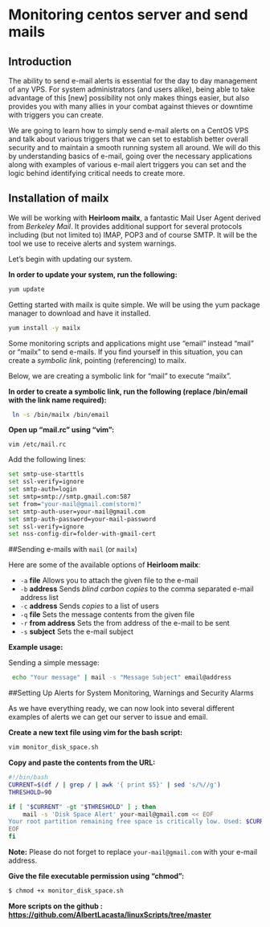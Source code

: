 # Monitoring centos server and send mails

## Introduction

The ability to send e-mail alerts is essential for the day to day management of any VPS. For system administrators (and users alike), being able to take advantage of this [new] possibility not only makes things easier, but also provides you with many allies in your combat against thieves or downtime with triggers you can create.

We are going to learn how to simply send e-mail alerts on a CentOS VPS and talk about various triggers that we can set to establish better overall security and to maintain a smooth running system all around. We will do this by understanding basics of e-mail, going over the necessary applications along with examples of various e-mail alert triggers you can set and the logic behind identifying critical needs to create more.

## Installation of mailx

We will be working with **Heirloom mailx**, a fantastic Mail User Agent derived from *Berkeley Mail*. It provides additional support for several protocols including (but not limited to) IMAP, POP3 and of course SMTP. It will be the tool we use to receive alerts and system warnings.

Let’s begin with updating our system.

**In order to update your system, run the following:**

```bash
yum update
```

Getting started with mailx is quite simple. We will be using the yum package manager to download and have it installed.

```bash
yum install -y mailx
```

Some monitoring scripts and applications might use “email” instead “mail” or “mailx” to send e-mails. If you find yourself in this situation, you can create a *symbolic link*, pointing (referencing) to mailx.

Below, we are creating a symbolic link for “mail” to execute “mailx”.

**In order to create a symbolic link, run the following (replace /bin/email with the link name required):**

```bash
 ln -s /bin/mailx /bin/email
```

**Open up “mail.rc” using “vim”:**

```
vim /etc/mail.rc
```

Add the following lines:

```bash
set smtp-use-starttls
set ssl-verify=ignore
set smtp-auth=login
set smtp=smtp://smtp.gmail.com:587
set from="your-mail@gmail.com(storm)"
set smtp-auth-user=your-mail@gmail.com
set smtp-auth-password=your-mail-password
set ssl-verify=ignore
set nss-config-dir=folder-with-gmail-cert

```

##Sending e-mails with `mail` (or `mailx`)

Here are some of the available options of **Heirloom mailx**:

- `-a` **file** Allows you to attach the given file to the e-mail
- `-b` **address** Sends *blind carbon copies* to the comma separated e-mail address list
- `-c` **address** Sends *copies* to a list of users
- `-q` **file** Sets the message contents from the given file
- `-r` **from address** Sets the from address of the e-mail to be sent
- `-s` **subject** Sets the e-mail subject

**Example usage:**

Sending a simple message:

```bash
 echo "Your message" | mail -s "Message Subject" email@address
```

##Setting Up Alerts for System Monitoring, Warnings and Security Alarms

As we have everything ready, we can now look into several different examples of alerts we can get our server to issue and email.

**Create a new text file using vim for the bash script:**

```bash
vim monitor_disk_space.sh
```

**Copy and paste the contents from the URL:**

```bash
#!/bin/bash
CURRENT=$(df / | grep / | awk '{ print $5}' | sed 's/%//g')
THRESHOLD=90

if [ "$CURRENT" -gt "$THRESHOLD" ] ; then
    mail -s 'Disk Space Alert' your-mail@gmail.com << EOF
Your root partition remaining free space is critically low. Used: $CURRENT%
EOF
fi
```

**Note:** Please do not forget to replace `your-mail@gmail.com` with your e-mail address.

**Give the file executable permission using “chmod”:**

```bash
$ chmod +x monitor_disk_space.sh
```



**More scripts on the github : <https://github.com/AlbertLacasta/linuxScripts/tree/master>**